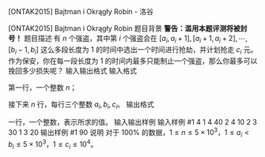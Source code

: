 



[ONTAK2015] Bajtman i Okrągły Robin - 洛谷














[ONTAK2015] Bajtman i Okrągły Robin
题目背景
**警告：滥用本题评测将被封号！**
题目描述
有 $n$ 个强盗，其中第 $i$ 个强盗会在 $[a_i, a_i + 1], [a_i + 1, a_i + 2], \cdots, [b_i - 1, b_i]$ 这么多段长度为 $1$ 的时间中选出一个时间进行抢劫，并计划抢走 $c_i$ 元。作为保安，你在每一段长度为 $1$ 的时间内最多只能制止一个强盗，那么你最多可以挽回多少损失呢？
输入输出格式
输入格式

第一行，一个整数 $n$；

接下来 $n$ 行，每行三个整数 $a_i, b_i, c_i$。
输出格式

一行，一个整数，表示所求的值。
输入输出样例
输入样例 #1
4
1 4 40
2 4 10
2 3 30
1 3 20
输出样例 #1
90
说明
对于 $100\%$ 的数据，$1 \leq n \leq 5 \times 10^3$，$1 \leq a_i < b_i \leq 5 \times 10^3$，$1 \leq c_i \leq 10^4$。






